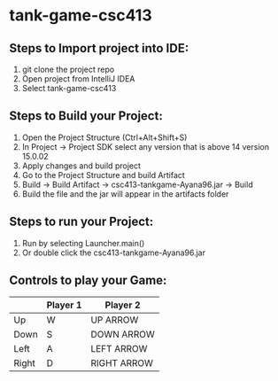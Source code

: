 # tank-game-csc413

## Steps to Import project into IDE:
1. git clone the project repo
2. Open project from IntelliJ IDEA
3. Select tank-game-csc413

## Steps to Build your Project:
1. Open the Project Structure (Ctrl+Alt+Shift+S)
2. In Project -> Project SDK select any version that is above 14 version 15.0.02
3. Apply changes and build project
4. Go to the Project Structure and build Artifact
5. Build -> Build Artifact -> csc413-tankgame-Ayana96.jar -> Build
6. Build the file and the jar will appear in the artifacts folder

## Steps to run your Project:
1. Run by selecting Launcher.main()
2. Or double click the csc413-tankgame-Ayana96.jar

## Controls to play your Game:

|         | Player 1 | Player 2    |
|---------|----------|-------------|
|  Up     |    W     | UP ARROW    |
|  Down   |    S     | DOWN ARROW  |
|  Left   |    A     | LEFT ARROW  |
|  Right  |    D     | RIGHT ARROW |
